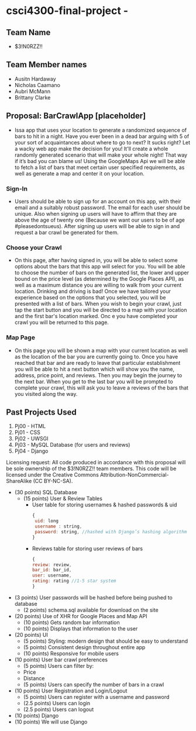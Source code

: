 # csci4300-final-project - 

## Team Name
 - $3!N0RZZ!!
 
## Team Member names
  - Ausitn Hardaway
  - Nicholas Caamano
  - Aubri McMann
  - Brittany Clarke

## Proposal: BarCrawlApp [placeholder]

- Issa app that uses your location to generate a randomized sequence of bars to hit in a night. Have you ever been in a dead bar arguing with 5 of your sort of acquaintances about where to go to next? It sucks right? Let a wacky web app make the decision for you! It'll create a whole randomly generated scenario that will make your whole night! That way if it’s bad you can blame us! Using the GoogleMaps Api we will be able to fetch a list of bars that meet certain user specified requirements, as well as generate a map and center it on your location.  

### Sign-In 
  - Users should be able to sign up for an account on this app, with their email and a suitably robust password. The email for each user should be unique. Also when signing up users will have to affirm that they are above the age of twenty one (Because we want our users to be of age #pleasedontsueus). After signing up users will be able to sign in and request a bar crawl be generated for them. 

### Choose your Crawl
  - On this page, after having signed in, you will be able to select some options about the bars that this app will select for you. You will be able to choose the number of bars on the generated list, the lower and upper bound on the price level (as determined by the Google Places API), as well as a maximum distance you are willing to walk from your current location. Drinking and driving is bad! Once we have tailored your experience based on the options that you selected, you will be presented with a list of bars. When you wish to begin your crawl, just tap the start button and you will be directed to a map with your location and the first bar's location marked. Onc e you have completed your crawl you will be returned to this page.  
  
### Map Page
  - On this page you will be shown a map with your current location as well as the location of the bar you are currently going to. Once you have reached that bar and are ready to leave that particular establishment you will be able to hit a next button which will show you the name, address, price point, and reviews. Then you may begin the journey to the next bar. When you get to the last bar you will be prompted to complete your crawl, this will ask you to leave a reviews of the bars that you visited along the way. 
  
## Past Projects Used
  1. Pj00 - HTML
  2. Pj01 - CSS
  3. Pj02 - UWSGI
  4. Pj03 - MySQL Database (for users and reviews)
  5. Pj04 - Django
  
  Licensing request: All code produced in accordance with this proposal will be sole ownership of the $3!N0RZZ!! team members. This code will be licensed under the Creative Commons Attribution-NonCommercial-ShareAlike (CC BY-NC-SA).

- (30 points) SQL Database
 	- (15 points) User & Review Tables
	    - User table for storing usernames & hashed passwords & uid
	      ``` javascript
	      {
	       uid: long
	       username : string,
	       password: string, //hashed with Django’s hashing algorithm 
	      }
	      ```
	    - Reviews table for storing user reviews of bars
	      ``` javascript
	      {
	      review: review,
	      bar_id: bar_id,
	      user: username,
	      rating: rating //1-5 star system
	      }  
	      ```
 - (3 points) User passwords will be hashed before being pushed to database
	- (2 points) schema.sql available for download on the site
- (20 points) Use of XHR for Google Places and Map API
	- (10 points) Gets random bar information
	- (10 points) Displays that information to the user
- (20 points) UI
	- (5 points) Styling: modern design that should be easy to understand
	- (5 points) Consistent design throughout entire app
	- (10 points) Responsive for mobile users
- (10 points) User bar crawl preferences
	- (5 points) Users can filter by:
	- Price 
	- Distance
	- (5 points) Users can specify the number of bars in a crawl
-  (10 points) User Registration and Login/Logout
	- (5 points) Users can register with a username and password
	- (2.5 points) Users can login
	- (2.5 points) Users can logout
-  (10 points) Django 
- (10 points) We will use Django


